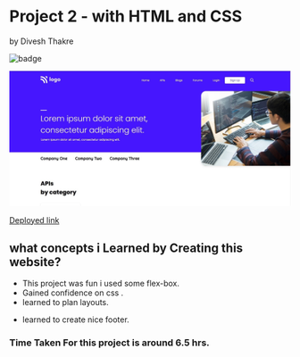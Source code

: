 # Project 2 - with HTML and CSS

by Divesh Thakre


 ![badge](https://img.shields.io/badge/Project-9-blue)


![preview](./images/09.jpg)

[Deployed link ](https://divesh9.netlify.app/)

## what concepts i Learned by Creating this website?

- This project was fun i used some flex-box.
- Gained confidence on css .
- learned to plan layouts.
* learned to create nice footer.


### Time Taken For this project is around 6.5 hrs.

